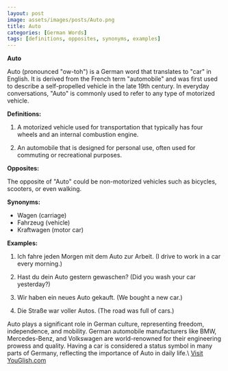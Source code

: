 ```yaml
---
layout: post
image: assets/images/posts/Auto.png
title: Auto
categories: [German Words]
tags: [definitions, opposites, synonyms, examples]
---
```


**Auto**

Auto (pronounced "ow-toh") is a German word that translates to "car" in English. It is derived from the French term "automobile" and was first used to describe a self-propelled vehicle in the late 19th century. In everyday conversations, "Auto" is commonly used to refer to any type of motorized vehicle.

**Definitions:**

1. A motorized vehicle used for transportation that typically has four wheels and an internal combustion engine.

2. An automobile that is designed for personal use, often used for commuting or recreational purposes.

**Opposites:**

The opposite of "Auto" could be non-motorized vehicles such as bicycles, scooters, or even walking.

**Synonyms:**

- Wagen (carriage)
- Fahrzeug (vehicle)
- Kraftwagen (motor car)

**Examples:**

1. Ich fahre jeden Morgen mit dem Auto zur Arbeit. (I drive to work in a car every morning.)

2. Hast du dein Auto gestern gewaschen? (Did you wash your car yesterday?)

3. Wir haben ein neues Auto gekauft. (We bought a new car.)

4. Die Straße war voller Autos. (The road was full of cars.)

Auto plays a significant role in German culture, representing freedom, independence, and mobility. German automobile manufacturers like BMW, Mercedes-Benz, and Volkswagen are world-renowned for their engineering prowess and quality. Having a car is considered a status symbol in many parts of Germany, reflecting the importance of Auto in daily life.\ <a id="yg-widget-0" class="youglish-widget" data-query="Auto" data-lang="german" data-components="8412" data-auto-start="0" data-bkg-color="theme_light" data-title="How%20to%20pronounce%20Auto%20in%20German"  rel="nofollow" href="https://youglish.com">Visit YouGlish.com</a><script async src="https://youglish.com/public/emb/widget.js" charset="utf-8"></script>